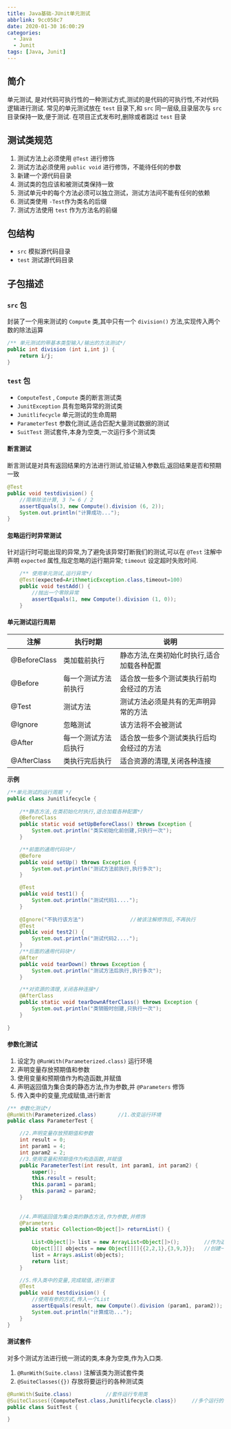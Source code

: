 ```yaml
---
title: Java基础-JUnit单元测试
abbrlink: 9cc058c7
date: 2020-01-30 16:00:29
categories:
  - Java
  - Junit
tags: [Java, Junit]
---
```


## 简介
单元测试,  是对代码可执行性的一种测试方式,测试的是代码的可执行性,不对代码逻辑进行测试.
常见的单元测试放在 `test` 目录下,和 `src` 同一层级,目录层次与 `src` 目录保持一致,便于测试.
在项目正式发布时,删除或者跳过 `test` 目录

## 测试类规范

 1. 测试方法上必须使用 `@Test` 进行修饰
 2. 测试方法必须使用 `public void` 进行修饰，不能待任何的参数
 3. 新建一个源代码目录
 4. 测试类的包应该和被测试类保持一致
 5. 测试单元中的每个方法必须可以独立测试，测试方法间不能有任何的依赖
 6. 测试类使用 `-Test`作为类名的后缀
 7. 测试方法使用 `test` 作为方法名的前缀





## 包结构

* `src`  模拟源代码目录
* `test`  测试源代码目录



## 子包描述

### `src` 包
封装了一个用来测试的 `Compute` 类,其中只有一个 `division()` 方法,实现传入两个数的除法运算

``` java
/**	单元测试的带基本类型输入/输出的方法测试*/
public int division (int i,int j) {
	return i/j;
}
```

### `test` 包
- `ComputeTest`  , `Compute` 类的断言测试类
- `JunitException`  具有忽略异常的测试类
- `Junitlifecycle`  单元测试的生命周期
- `ParameterTest`  参数化测试,适合匹配大量测试数据的测试
- `SuitTest`  测试套件,本身为空类,一次运行多个测试类

#### 断言测试
断言测试是对具有返回结果的方法进行测试,验证输入参数后,返回结果是否和预期一致

``` java
@Test
public void testdivision() {
	//简单除法计算, 3 ?= 6 / 2 
	assertEquals(3, new Compute().division (6, 2));
	System.out.println("计算成功...");
}
```



#### 忽略运行时异常测试

针对运行时可能出现的异常,为了避免该异常打断我们的测试,可以在 `@Test` 注解中声明 `expected` 属性,指定忽略的运行期异常; `timeout` 设定超时失败时间.

``` java
	/**	使用单元测试,运行异常*/
	@Test(expected=ArithmeticException.class,timeout=100)
	public void testAdd() {
		//抛出一个零除异常
		assertEquals(1, new Compute().division (1, 0));
	}
```


#### 单元测试运行周期

| 注解         | 执行时期             | 说明                                       |
| ------------ | -------------------- | ------------------------------------------ |
| @BeforeClass | 类加载前执行         | 静态方法,在类初始化时执行,适合加载各种配置 |
| @Before      | 每一个测试方法前执行 | 适合放一些多个测试类执行前均会经过的方法   |
| @Test        | 测试方法             | 测试方法必须是共有的无声明异常的方法       |
| @Ignore      | 忽略测试             | 该方法将不会被测试                         |
| @After       | 每一个测试方法后执行 | 适合放一些多个测试类执行后均会经过的方法   |
| @AfterClass  | 类执行完后执行       | 适合资源的清理,关闭各种连接                |

**示例**

``` java
/**单元测试的运行周期 */
public class Junitlifecycle {
	
	/**静态方法,在类初始化时执行,适合加载各种配置*/
	@BeforeClass
	public static void setUpBeforeClass() throws Exception {
		System.out.println("类实初始化前创建,只执行一次");
	}

	/**前面的通用代码块*/
	@Before
	public void setUp() throws Exception {
		System.out.println("测试方法前执行,执行多次");
	}

	@Test
	public void test1() {
		System.out.println("测试代码1....");
	}
	
	@Ignore("不执行该方法")				//被该注解修饰后,不再执行
	@Test
	public void test2() {
		System.out.println("测试代码2....");
	}
	/**后面的通用代码块*/
	@After
	public void tearDown() throws Exception {
		System.out.println("测试方法后执行,执行多次");
	}

	/**对资源的清理,关闭各种连接*/
	@AfterClass
	public static void tearDownAfterClass() throws Exception {
		System.out.println("类销毁时创建,只执行一次");
	}
	
}
```



#### 参数化测试

 1. 设定为 `@RunWith(Parameterized.class)` 运行环境
 2. 声明变量存放预期值和参数
 3. 使用变量和预期值作为构造函数,并赋值
 4. 声明返回值为集合类的静态方法,作为参数,并 `@Parameters` 修饰
 5. 传入类中的变量,完成赋值,进行断言

``` java
/**	参数化测试*/
@RunWith(Parameterized.class)		//1.改变运行环境
public class ParameterTest {

	//2.声明变量存放预期值和参数
	int result = 0;
	int param1 = 4;
	int param2 = 2;
	//3.使用变量和预期值作为构造函数,并赋值
	public ParameterTest(int result, int param1, int param2) {
		super();
		this.result = result;
		this.param1 = param1;
		this.param2 = param2;
	}
	
	
	//4.声明返回值为集合类的静态方法,作为参数,并修饰
	@Parameters
	public static Collection<Object[]> returnList() {
		
		List<Object[]> list = new ArrayList<Object[]>();		//作为返回值
		Object[][] objects = new Object[][]{{2,2,1},{3,9,3}};	//创建一个二维数组,保存为变量和结果	2=2/1  3=9/3
		list = Arrays.asList(objects);
		return list;
	}

	//5.传入类中的变量,完成赋值,进行断言
	@Test
	public void testdivision() {
		//使用有参的方式,传入一个List
		assertEquals(result, new Compute().division (param1, param2));
		System.out.println("计算成功...");
	}
}
```



#### 测试套件

对多个测试方法进行统一测试的类,本身为空类,作为入口类.

 1. `@RunWith(Suite.class)` 注解该类为测试套件类
 2. `@SuiteClasses({})` 存放将要运行的各种测试类

``` java
@RunWith(Suite.class)			//套件运行专用类
@SuiteClasses({ComputeTest.class,Junitlifecycle.class})		//多个运行的测试类...
public class SuitTest {

}
```